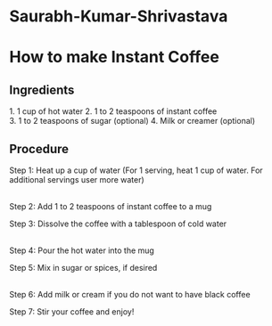 # Saurabh-Kumar-Shrivastava

<html>

<body>

<h1>How to make Instant Coffee</h1>

<p><h2>Ingredients</h2></p>
1. 1 cup of hot water
2. 1 to 2 teaspoons of instant coffee</br>
3. 1 to 2 teaspoons of sugar (optional)
4. Milk or creamer (optional)

<p><h2>Procedure</h2></p>

Step 1: Heat up a cup of water (For 1 serving, heat 1 cup of water. For additional servings user more water)

<br>Step 2: Add 1 to 2 teaspoons of instant coffee to a mug</br>

Step 3: Dissolve the coffee with a tablespoon of cold water

<br>Step 4: Pour the hot water into the mug</br>

Step 5: Mix in sugar or spices, if desired

<br>Step 6: Add milk or cream if you do not want to have black coffee</br>

Step 7: Stir your coffee and enjoy!

</body>

</html>
